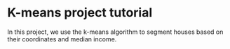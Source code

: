# K-means project tutorial

In this project, we use the k-means algorithm to segment houses based on their coordinates and median income.
